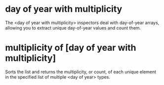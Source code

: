 # day of year with multiplicity

The &lt;day of year with multiplicity&gt; inspectors deal with day-of-year arrays, allowing you to extract unique day-of-year values and count them.

# multiplicity of [day of year with multiplicity]

Sorts the list and returns the multiplicity, or count, of each unique element in the specified list of multiple &lt;day of year&gt; types.
